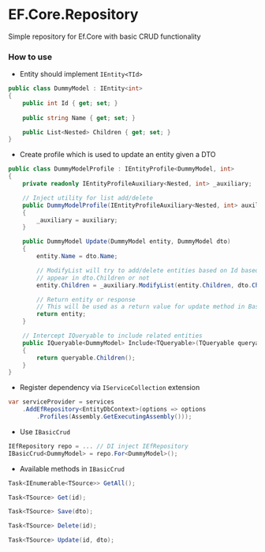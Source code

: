 # EF.Core.Repository

Simple repository for Ef.Core with basic CRUD functionality

### How to use

- Entity should implement `IEntity<TId>`
```c#
public class DummyModel : IEntity<int>
{
    public int Id { get; set; }
    
    public string Name { get; set; }

    public List<Nested> Children { get; set; }
}
```

- Create profile which is used to update an entity given a DTO

```c#
public class DummyModelProfile : IEntityProfile<DummyModel, int> 
{
    private readonly IEntityProfileAuxiliary<Nested, int> _auxiliary;

    // Inject utility for list add/delete
    public DummyModelProfile(IEntityProfileAuxiliary<Nested, int> auxiliary)
    {
        _auxiliary = auxiliary;
    }

    public DummyModel Update(DummyModel entity, DummyModel dto)
    {
        entity.Name = dto.Name;

        // ModifyList will try to add/delete entities based on Id based on whether they
        // appear in dto.Children or not 
        entity.Children = _auxiliary.ModifyList(entity.Children, dto.Children);

        // Return entity or response
        // This will be used as a return value for update method in BasicCrud
        return entity;
    }

    // Intercept IQueryable to include related entities
    public IQueryable<DummyModel> Include<TQueryable>(TQueryable queryable) where TQueryable : IQueryable<DummyModel>
    {
        return queryable.Children();
    }
}
```

- Register dependency via `IServiceCollection` extension

```c#
var serviceProvider = services
    .AddEfRepository<EntityDbContext>(options => options
        .Profiles(Assembly.GetExecutingAssembly()));
```

- Use `IBasicCrud`
```c#
IEfRepository repo = ... // DI inject IEfRepository
IBasicCrud<DummyModel> = repo.For<DummyModel>();
```

- Available methods in `IBasicCrud`
```c#
Task<IEnumerable<TSource>> GetAll();

Task<TSource> Get(id);

Task<TSource> Save(dto);

Task<TSource> Delete(id);

Task<TSource> Update(id, dto);
```
